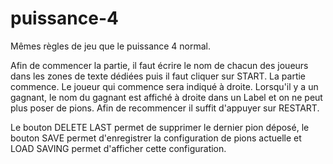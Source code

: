# puissance-4
Mêmes règles de jeu que le puissance 4 normal.

Afin de commencer la partie, il faut écrire le nom de chacun des joueurs dans les zones de texte dédiées puis
il faut cliquer sur START. La partie commence.
Le joueur qui commence sera indiqué à droite.
Lorsqu'il y a un gagnant, le nom du gagnant est affiché à droite dans un Label et on ne peut plus poser de pions.
Afin de recommencer il suffit d'appuyer sur RESTART.

Le bouton DELETE LAST permet de supprimer le dernier pion déposé, le bouton SAVE permet d'enregistrer la
configuration de pions actuelle et LOAD SAVING permet d'afficher cette configuration. 
